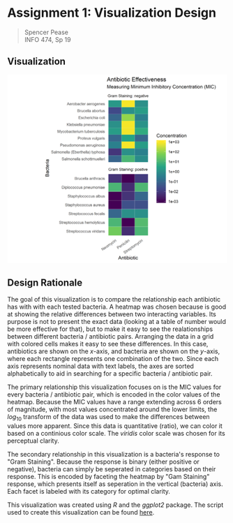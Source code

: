 # Assignment 1: Visualization Design

> Spencer Pease  
> INFO 474, Sp 19  


## Visualization

![Plot comparing antibiotic effectiveness against different bacteria.][plot]


## Design Rationale

The goal of this visualization is to compare the relationship each antibiotic
has with with each tested bacteria. A heatmap was chosen because is good at 
showing the relative differences between two interacting variables. Its purpose
is not to present the exact data (looking at a table of number would be more
effective for that), but to make it easy to see the realationships between
different bacteria / antibiotic pairs. Arranging the data in a grid with colored
cells makes it easy to see these differences. In this case, antibiotics are
shown on the $x$-axis, and bacteria are shown on the $y$-axis, where each
rectangle represents one combination of the two. Since each axis represents
nominal data with text labels, the axes are sorted alphabetically to aid in
searching for a specific bacteria / antibiotic pair. 

The primary relationship this visualization focuses on is the MIC values for
every bacteria / antibiotic pair, which is encoded in the color values of the
heatmap. Because the MIC values have a range extending across 6 orders of
magnitude, with most values concentrated around the lower limits, the $log_10$
transform of the data was used to make the differences between values more
apparent. Since this data is quantitative (ratio), we can color it based on a 
continious color scale. The _viridis_ color scale was chosen for its perceptual
clarity.

The secondary relationship in this visualization is a bacteria's response to
"Gram Staining". Because the response is binary (either positive or negative),
bacteria can simply be seperated in categories based on their response. This is
encoded by faceting the heatmap by "Gam Staining" response, which presents
itself as seperation in the vertical (bacteria) axis. Each facet is labeled with
its category for optimal clarity.

This visualization was created using _R_ and the _ggplot2_ package. The script
used to create this visualization can be found [here](https://github.com/spencerpease-classes/info474/blob/master/assignments/a1/script.R).


[plot]: plot.png
